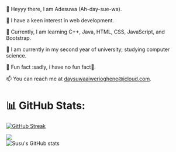 👋 Heyyy there, I am Adesuwa (Ah-day-sue-wa).

👀 I have a keen interest in web development.

🌱 Currently, I am learning C++, Java, HTML, CSS, JavaScript, and Bootstrap.

🥰 I am currently in my second year of university; studying computer science.

🤡 Fun fact :sadly, i have no fun fact🙊.

📫 You can reach me at daysuwaaiwerioghene@icloud.com.



<!---
Aiwerioghene/Aiwerioghene is a ✨ special ✨ repository because its `README.md` (this file) appears on your GitHub profile.
You can click the Preview link to take a look at your changes.
--->

# 📊 GitHub Stats:

[![GitHub Streak](https://streak-stats.demolab.com/?user=Aiwerioghene)](https://git.io/streak-stats)

![](https://github-readme-streak-stats.herokuapp.com/?user=Aiwerioghene&theme=dark&hide_border=false)<br/>
![Susu's GitHub stats](https://github-readme-stats.vercel.app/api?username=Aiwerioghene&show_icons=true&theme=transparent)
